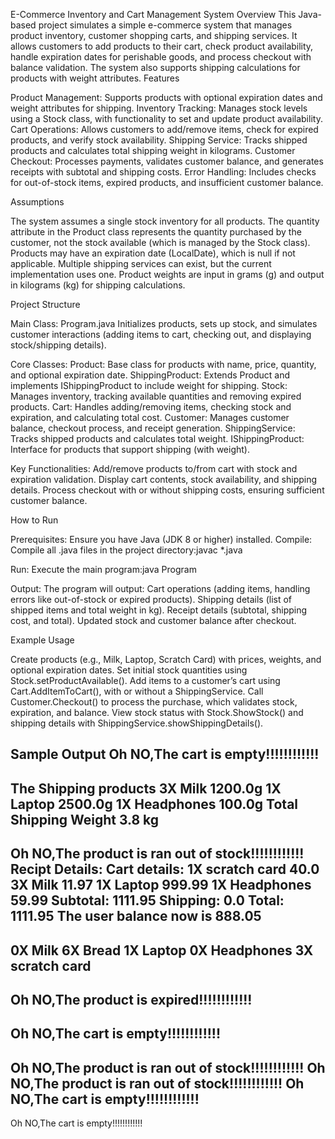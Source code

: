 E-Commerce Inventory and Cart Management System
Overview
This Java-based project simulates a simple e-commerce system that manages product inventory, customer shopping carts, and shipping services. It allows customers to add products to their cart, check product availability, handle expiration dates for perishable goods, and process checkout with balance validation. The system also supports shipping calculations for products with weight attributes.
Features

Product Management: Supports products with optional expiration dates and weight attributes for shipping.
Inventory Tracking: Manages stock levels using a Stock class, with functionality to set and update product availability.
Cart Operations: Allows customers to add/remove items, check for expired products, and verify stock availability.
Shipping Service: Tracks shipped products and calculates total shipping weight in kilograms.
Customer Checkout: Processes payments, validates customer balance, and generates receipts with subtotal and shipping costs.
Error Handling: Includes checks for out-of-stock items, expired products, and insufficient customer balance.

Assumptions

The system assumes a single stock inventory for all products.
The quantity attribute in the Product class represents the quantity purchased by the customer, not the stock available (which is managed by the Stock class).
Products may have an expiration date (LocalDate), which is null if not applicable.
Multiple shipping services can exist, but the current implementation uses one.
Product weights are input in grams (g) and output in kilograms (kg) for shipping calculations.

Project Structure

Main Class: Program.java
Initializes products, sets up stock, and simulates customer interactions (adding items to cart, checking out, and displaying stock/shipping details).


Core Classes:
Product: Base class for products with name, price, quantity, and optional expiration date.
ShippingProduct: Extends Product and implements IShippingProduct to include weight for shipping.
Stock: Manages inventory, tracking available quantities and removing expired products.
Cart: Handles adding/removing items, checking stock and expiration, and calculating total cost.
Customer: Manages customer balance, checkout process, and receipt generation.
ShippingService: Tracks shipped products and calculates total weight.
IShippingProduct: Interface for products that support shipping (with weight).


Key Functionalities:
Add/remove products to/from cart with stock and expiration validation.
Display cart contents, stock availability, and shipping details.
Process checkout with or without shipping costs, ensuring sufficient customer balance.



How to Run

Prerequisites: Ensure you have Java (JDK 8 or higher) installed.
Compile: Compile all .java files in the project directory:javac *.java


Run: Execute the main program:java Program


Output: The program will output:
Cart operations (adding items, handling errors like out-of-stock or expired products).
Shipping details (list of shipped items and total weight in kg).
Receipt details (subtotal, shipping cost, and total).
Updated stock and customer balance after checkout.



Example Usage

Create products (e.g., Milk, Laptop, Scratch Card) with prices, weights, and optional expiration dates.
Set initial stock quantities using Stock.setProductAvailable().
Add items to a customer’s cart using Cart.AddItemToCart(), with or without a ShippingService.
Call Customer.Checkout() to process the purchase, which validates stock, expiration, and balance.
View stock status with Stock.ShowStock() and shipping details with ShippingService.showShippingDetails().

Sample Output
Oh NO,The cart is empty!!!!!!!!!!!!
----------------------------------------------------------------------------------------
The Shipping products
3X Milk 1200.0g
1X Laptop 2500.0g
1X Headphones 100.0g
Total Shipping Weight 3.8 kg
----------------------------------------------------------------------------------------
Oh NO,The product is ran out of stock!!!!!!!!!!!!
Recipt Details:
Cart details:
1X scratch card 40.0
3X Milk 11.97
1X Laptop 999.99
1X Headphones 59.99
Subtotal: 1111.95
Shipping: 0.0
Total: 1111.95
The user balance now is 888.05
-------------------------------------------------------------------------------
0X Milk
6X Bread
1X Laptop
0X Headphones
3X scratch card
-------------------------------------------------------------------------------
Oh NO,The product is expired!!!!!!!!!!!!
-------------------------------------------------------------------------------
Oh NO,The cart is empty!!!!!!!!!!!!
------------------------------------------------------------------------------
Oh NO,The product is ran out of stock!!!!!!!!!!!!
Oh NO,The product is ran out of stock!!!!!!!!!!!!
Oh NO,The cart is empty!!!!!!!!!!!!
------------------------------------------------------------------------------
Oh NO,The cart is empty!!!!!!!!!!!!


